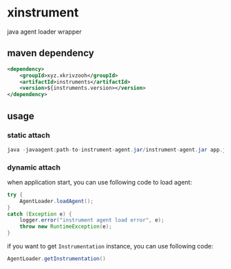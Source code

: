 # xinstrument

java agent loader wrapper

## maven dependency

```xml
<dependency>
	<groupId>xyz.xkrivzooh</groupId>
	<artifactId>instruments</artifactId>
	<version>${instruments.version></version>
</dependency>
```

## usage

### static attach

```java
java -javaagent:path-to-instrument-agent.jar/instrument-agent.jar app.jar
```

### dynamic attach

when application start, you can use following code to load agent:

```java
try {
    AgentLoader.loadAgent();
}
catch (Exception e) {
    logger.error("instrument agent load error", e);
    throw new RuntimeException(e);
}
```

if you want to get `Instrumentation` instance, you can use following code:


```java
AgentLoader.getInstrumentation()
```






